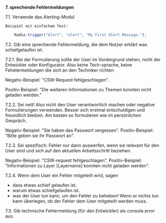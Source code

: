 **7. sprechende Fehlermeldungen**

7.1. Verwende das Alerting-Modul

    Beispiel mit einfachem Text:
```javascript
    Radio.trigger("Alert", "alert", "My First Alert Message.");
```

7.2. Gib eine sprechende Fehlermeldung, die dem Nutzer erklärt was schiefgelaufen ist.

7.2.1. Bei der Formulierung sollte der User im Vordergrund stehen, nicht der Entwickler oder Konfigurator. Also keine Tech-sprache, keine Fehelermeldungen die sich an den Techniker richten

 Negativ-Beispiel: "CSW-Request fehlgeschlagen".

 Positiv-Beispiel: "Die weiteren Informationen zu Themen konnten nicht geladen werden."

7.2.2. Sei nett! Also nicht den User verantwortlich machen oder negative Formulierungen verwenden. Besser sich erstmal entschuldigen und freundlich bleiben. Am besten so formulieren wie im persönlichen Gespräch.

Negativ-Beispiel: "Sie haben das Passwort vergessen".
Positiv-Beispiel: "Bitte geben sie ihr Passwort an".

7.2.3. Sei spezifisch: Fehler nur dann auswerfen, wenn sie relevant für den User sind und sich auf den aktuellen Arbeitsschritt beziehen.

Negativ-Beispiel: "CSW-request fehlgeschlagen".
Positiv-Beispiel: "Informationen zu Layer [Layername] konnten nicht geladen werden".

7.2.4. Wenn dem User ein Fehler mitgeteilt wird, sagen
  -  dass etwas schief gelaufen ist.
  -  warum etwas schiefgelaufen ist.
  -  was der User tun kann, um den Fehler zu beheben! Wenn er nichts tun kann überlegen, ob der Fehler dem User mitgeteilt werden muss.

7.3. Gib technische Fehlermeldung (für den Entwickler) als console.error aus.
